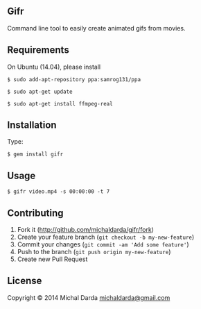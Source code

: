 ## Gifr

Command line tool to easily create animated gifs from movies.

## Requirements

On Ubuntu (14.04), please install

    $ sudo add-apt-repository ppa:samrog131/ppa

    $ sudo apt-get update

    $ sudo apt-get install ffmpeg-real

## Installation

Type:

    $ gem install gifr


## Usage

    $ gifr video.mp4 -s 00:00:00 -t 7

## Contributing

1. Fork it (http://github.com/michaldarda/gifr/fork)
2. Create your feature branch (`git checkout -b my-new-feature`)
3. Commit your changes (`git commit -am 'Add some feature'`)
4. Push to the branch (`git push origin my-new-feature`)
5. Create new Pull Request

## License

Copyright &copy; 2014 Michal Darda <michaldarda@gmail.com>
